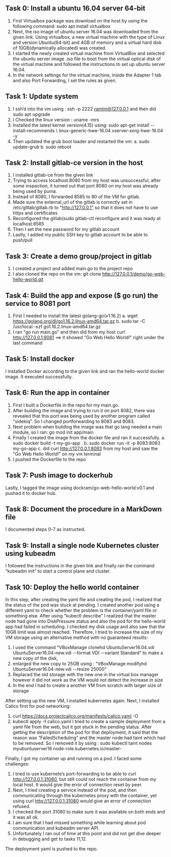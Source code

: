 ## Task 0: Install a ubuntu 16.04 server 64-bit
1. First Virtualbox package was download on the host by using the following command:
sudo apt install virtualbox
2. Next, the iso image of ubuntu server 16.04 was downloaded from the given link.
Using virtualbox, a new virtual machine with the type of Linux and version Ubuntu(64-bit) and 4GB of memory and a virtual hard disk of 10GB(dynamically allocated) was created.
3. I started the newly created virtual machine from VirtualBox and selected the ubuntu server image .iso file to boot from the virtual optical disk of the virtual machine and followed the instructions to set up ubuntu server 16.04. 
4. In the network settings for the virtual machine, inside the Adapter 1 tab and also Port Forwarding, I set the rules as given.



## Task 1: Update system
1. I ssh’d into the vm using :  ssh -p 2222 ramtin@127.0.0.1 and then did
sudo apt upgrade
2. I Checked the linux version : uname -mrs
3. Installed the latest kernel version(4.15) using: 
   sudo apt-get install --install-recommends \ linux-generic-hwe-16.04 xserver-xorg-hwe-16.04 -y
4. Then updated the grub boot loader and restarted the vm:
        a. sudo update-grub
        b. sudo reboot

## Task 2: Install gitlab-ce version in the host
1. I installed gitlab-ce from the given link
2. Trying to access localhost:8080 from my host was unsuccessful, after some inspection, it turned out that port 8080 on my host was already being used by puma.
3. Instead of 8080, I forwarded 8585 to 80 of the VM for gitlab.
4. Made sure the external_url of the gitlab is correctly set in /etc/gitlab/gitlab.rb to “http://127.0.0.1” so that it does not have to use https and certificates 
5. Reconfigured the gitlab(sudo gitlab-ctl reconfigure and it was ready at localhost:8585
6. Then I set the new password for my gitlab account
7. Lastly, I added my public SSH key to gitlab account to be able to push/pull


## Task 3: Create a demo group/project in gitlab
1. I created a project and added main.go to the project repo
2. I also cloned the repo on the vm: 
  git clone http://127.0.0.1/demo/go-web-hello-world.git

## Task 4: Build the app and expose ($ go run) the service to 8081 port
1. First I needed to install the latest golang-go(v1.16.2) 
a. wget https://golang.org/dl/go1.16.2.linux-amd64.tar.gz
b. sudo tar -C /usr/local -xzf go1.16.2.linux-amd64.tar.gz
2. I ran "go run main.go" and then did from my host curl http://127.0.0.1:8081 ==> it showed "Go Web Hello World!" right under the last command

## Task 5: Install docker
I installed Docker according to the given link and ran the hello-world docker image. It executed successfully.

## Task 6: Run the app in container
1. First I built a Dockerfile in the repo for my main.go. 
2. After building the image and trying to run it on port 8082, there was revealed that this port was being used by another program called "sidekiq". So I changed portforwarding to 8083 and 8083. 
3. Next problem when building the image was that go lang needed a main module, so I ran: go mod init app/main
4. Finally I created the image from the docker file and ran it successfully.
  a. sudo docker build -t my-go-app .
  b. sudo docker run -it -p 8083:8083 my-go-app
  c. did curl http://127.0.0.1:8083 from my    host and saw the "Go Web Hello World!"    on my vm terminal 
4. I pushed the Dockerfile to the repo

## Task 7: Push image to dockerhub
Lastly, I tagged the image using  dockram/go-web-hello-world:v0.1 and pushed it to docker hub.

## Task 8: Document the procedure in a MarkDown file
I documented steps 0-7 as instructed.

## Task 9: Install a single node Kubernetes cluster using kubeadm
I followed the instructions in the given link and finally ran the command “kubeadm init” to start a control plane and cluster. 

## Task 10: Deploy the hello world container
In this step, after creating the yaml file and creating the pod, I realized that the status of the pod was stuck at pending. I created another pod using a different yaml to check whether the problem is the container/yaml file or something else. After using “kubectl describe” I realized that the master node had gone into DiskPressure status and also the pod for the hello-world app had failed in scheduling. I checked my disk usage and also saw that the 10GB limit was almost reached. Therefore, I tried to increase the size of my VM storage using an alternative method with no guaranteed results: 
1. I used the command “VBoxManage clonehd UbuntuServer16.04.vdi UbuntuServer16.04-new.vdi --format VDI --variant Standard” to make a new copy of the disk,
2. enlarged the new copy to 25GB using : “VBoxManage modifyhd UbuntuServer16.04-new.vdi --resize 25000” 
3. Replaced the old storage with the new one in the virtual box manager however it did not work as the VM would not detect the increase in size
4. In the end I had to create a another VM from scratch with larger size of storage 

After setting up the new VM, I installed kubernetes again. Next, I installed Calico first for pod networking:
1. curl https://docs.projectcalico.org/manifests/calico.yaml -O
2. kubectl apply -f calico.yaml
I tried to create a sample deployment from a yaml file from the web, but it got stuck in the pending status. After getting the description of the pod for that deployment, it said that the reason was “FailedScheduling” and the master node had taint which had to be removed. So I removed it by using :
sudo kubectl taint nodes myubuntuserver16 node-role.kubernetes.io/master-

Finally, I got my container up and running on a pod. I faced some challenges:
1. I tried to use kubernete’s port-forwarding to be able to curl http://127.0.0.1:31080, but still could not reach the container from my local host. It would give the error of connection reset by peer.
2. Next, I tried creating a service instead of the pod, and then communicating through the kubernetes proxy with the container, yet using  curl http://127.0.0.1:31080 would give an error of connection refused.
3. I checked the port 31080 to make sure it was available on both ends and it was all ok.
4. I am sure that I had missed something while learning about pod communication and kubeadm server API. 
5. Unfortunately I ran out of time at this point and did not get dive deeper in debugging and get to tasks 11,12.
 
The deployment yaml is pushed to the repo.




